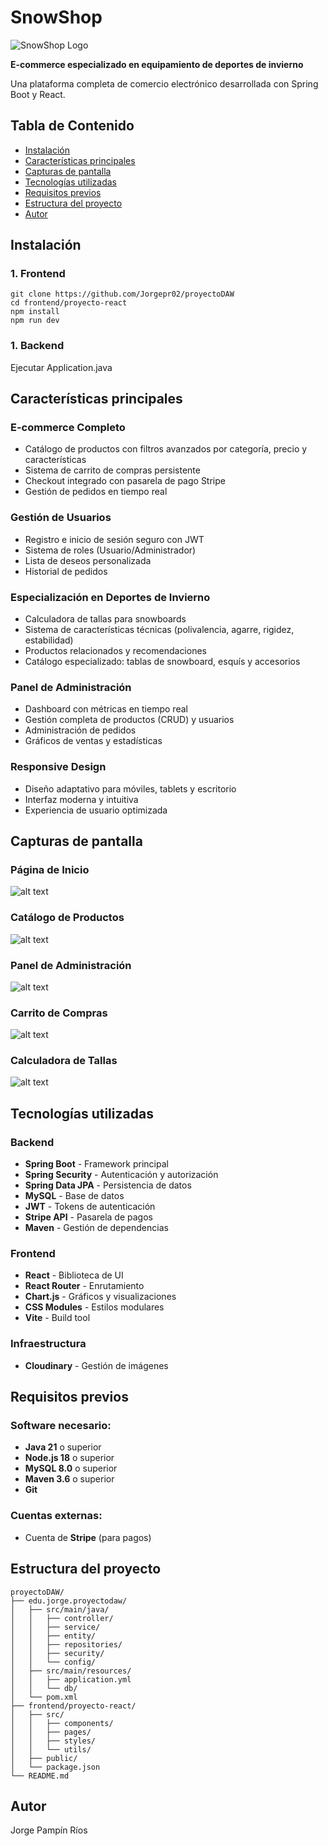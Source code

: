# SnowShop 

![SnowShop Logo](logo.png)

**E-commerce especializado en equipamiento de deportes de invierno**

Una plataforma completa de comercio electrónico desarrollada con Spring Boot y React.

## Tabla de Contenido
- [Instalación](#instalación)
- [Características principales](#características-principales)
- [Capturas de pantalla](#capturas-de-pantalla)
- [Tecnologías utilizadas](#tecnologías-utilizadas)
- [Requisitos previos](#requisitos-previos)
- [Estructura del proyecto](#estructura-del-proyecto)
- [Autor](#autor)

## Instalación

### 1. Frontend

```
git clone https://github.com/Jorgepr02/proyectoDAW
cd frontend/proyecto-react
npm install
npm run dev
```

### 1. Backend

Ejecutar Application.java


##  Características principales

###  **E-commerce Completo**
- Catálogo de productos con filtros avanzados por categoría, precio y características
- Sistema de carrito de compras persistente
- Checkout integrado con pasarela de pago Stripe
- Gestión de pedidos en tiempo real

###  **Gestión de Usuarios**
- Registro e inicio de sesión seguro con JWT
- Sistema de roles (Usuario/Administrador)
- Lista de deseos personalizada
- Historial de pedidos

###  **Especialización en Deportes de Invierno**
- Calculadora de tallas para snowboards
- Sistema de características técnicas (polivalencia, agarre, rigidez, estabilidad)
- Productos relacionados y recomendaciones
- Catálogo especializado: tablas de snowboard, esquís y accesorios

###  **Panel de Administración**
- Dashboard con métricas en tiempo real
- Gestión completa de productos (CRUD) y usuarios
- Administración de pedidos
- Gráficos de ventas y estadísticas

### **Responsive Design**
- Diseño adaptativo para móviles, tablets y escritorio
- Interfaz moderna y intuitiva
- Experiencia de usuario optimizada

##  Capturas de pantalla

### Página de Inicio

![alt text](inicio.png)

### Catálogo de Productos

![alt text](productos.png)

### Panel de Administración

![alt text](dashboard.png)

### Carrito de Compras

![alt text](carrito.png)

### Calculadora de Tallas
![alt text](calculadora.png)

##  Tecnologías utilizadas

### Backend
- **Spring Boot** - Framework principal
- **Spring Security** - Autenticación y autorización
- **Spring Data JPA** - Persistencia de datos
- **MySQL** - Base de datos
- **JWT** - Tokens de autenticación
- **Stripe API** - Pasarela de pagos
- **Maven** - Gestión de dependencias

### Frontend
- **React** - Biblioteca de UI
- **React Router** - Enrutamiento
- **Chart.js** - Gráficos y visualizaciones
- **CSS Modules** - Estilos modulares
- **Vite** - Build tool

### Infraestructura
- **Cloudinary** - Gestión de imágenes

## Requisitos previos

### Software necesario:
- **Java 21** o superior
- **Node.js 18** o superior
- **MySQL 8.0** o superior
- **Maven 3.6** o superior
- **Git**

### Cuentas externas:
- Cuenta de **Stripe** (para pagos)


## Estructura del proyecto

```
proyectoDAW/
├── edu.jorge.proyectodaw/
│   ├── src/main/java/
│   │   ├── controller/  
│   │   ├── service/     
│   │   ├── entity/      
│   │   ├── repositories/
│   │   ├── security/    
│   │   └── config/      
│   ├── src/main/resources/
│   │   ├── application.yml
│   │   └── db/          
│   └── pom.xml          
├── frontend/proyecto-react/
│   ├── src/
│   │   ├── components/  
│   │   ├── pages/       
│   │   ├── styles/      
│   │   └── utils/       
│   ├── public/          
│   └── package.json     
└── README.md
```

## Autor

Jorge Pampín Ríos
